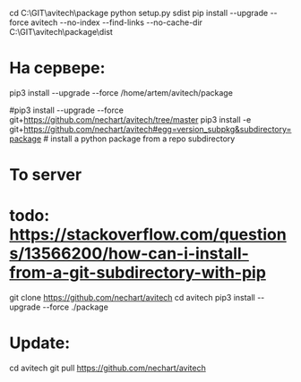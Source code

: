 cd C:\GIT\avitech\package
python setup.py sdist
pip install --upgrade --force avitech --no-index --find-links --no-cache-dir C:\GIT\avitech\package\dist
# На сервере:
pip3 install --upgrade --force /home/artem/avitech/package

#pip3 install --upgrade --force git+https://github.com/nechart/avitech/tree/master
pip3 install -e git+https://github.com/nechart/avitech#egg=version_subpkg&subdirectory=package # install a python package from a repo subdirectory


# To server
# todo: https://stackoverflow.com/questions/13566200/how-can-i-install-from-a-git-subdirectory-with-pip
git clone https://github.com/nechart/avitech
cd avitech
pip3 install --upgrade --force ./package

# Update:
cd avitech
git pull https://github.com/nechart/avitech